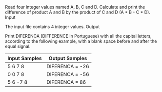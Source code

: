 

Read four integer values named A, B, C and D. Calculate and print the difference of product A and B by the product of C and D (A * B - C * D).
Input

The input file contains 4 integer values.
Output

Print DIFERENCA (DIFFERENCE in Portuguese) with all the capital letters, according to the following example, with a blank space before and after the equal signal.

| Input Samples     | Output Samples |
|-------------------|----------------|
|  5    6   7   8   | DIFERENCA = -26|
|  0    0   7   8   | DIFERENCA = -56|
|  5    6   -7  8   | DIFERENCA = 86 |